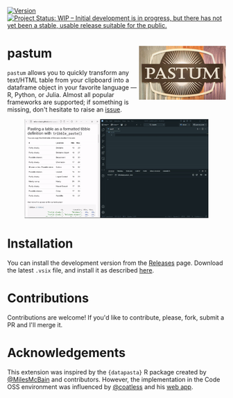 <!-- badges: start -->
[![Version](https://img.shields.io/badge/version-0.0.1-green)](https://github.com/atsyplenkov/pastum)
[![Project Status: WIP – Initial development is in progress, but there has not yet been a stable, usable release suitable for the public.](https://img.shields.io/badge/repo_status-WIP-yellow)](https://www.repostatus.org/#wip)
<!-- badges: end -->

# pastum <img src="assets/logo.png" align="right" width="200" />
`pastum` allows you to quickly transform any text/HTML table from your clipboard into a dataframe object in your favorite language — R, Python, or Julia. Almost all popular frameworks are supported; if something is missing, don't hesitate to raise an [issue](https://github.com/atsyplenkov/pastum/issues).

<figure>
<img src="assets/demo-r-tibble.gif" style="height:75.0%" alt="Pastum extension demo" />
</figure>

# Installation
You can install the development version from the [Releases](https://github.com/atsyplenkov/pastum/releases/) page. Download the latest `.vsix` file, and install it as described [here](https://code.visualstudio.com/docs/editor/extension-marketplace#_install-from-a-vsix).

# Contributions
Contributions are welcome! If you'd like to contribute, please, fork, submit a PR and I'll merge it.

# Acknowledgements
This extension was inspired by the `{datapasta}` R package created by [@MilesMcBain](https://github.com/MilesMcBain) and contributors. However, the implementation in the Code OSS environment was influenced by [@coatless](https://github.com/coatless) and his [web app](https://web-apps.thecoatlessprofessor.com/data/html-table-to-dataframe-tool.html).
